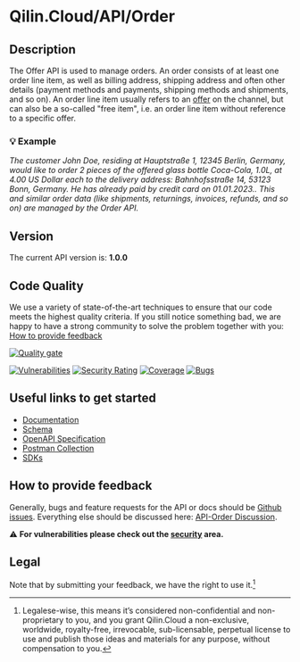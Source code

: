 # Qilin.Cloud/API/Order

## Description

The Offer API is used to manage orders. An order consists of at least one order line item, as well as billing address, shipping address and often other details (payment methods and payments, shipping methods and shipments, and so on). An order line item usually refers to an [offer](https://github.com/QilinCloud/API-Offer/) on the channel, but can also be a so-called "free item", i.e. an order line item without reference to a specific offer.

### :bulb: Example

*The customer John Doe, residing at Hauptstraße 1, 12345 Berlin, Germany, would like to order 2 pieces of the offered glass bottle Coca-Cola, 1.0L, at 4.00 US Dollar each to the delivery address: Bahnhofsstraße 14, 53123 Bonn, Germany. He has already paid by credit card on 01.01.2023.. This and similar order data (like shipments, returnings, invoices, refunds, and so on) are managed by the Order API.*

## Version

The current API version is: **1.0.0**

## Code Quality

We use a variety of state-of-the-art techniques to ensure that our code meets the highest quality criteria.
If you still notice something bad, we are happy to have a strong community to solve the problem together with you: [How to provide feedback](https://github.com/QilinCloud/API-Order/#how-to-provide-feedback)

[![Quality gate](https://sonarcloud.io/api/project_badges/quality_gate?project=marcossoftware_Qilin.Core.Order&token=34332e2141d01e981faaccaa27d2d80e7c5d8afb)](https://sonarcloud.io/summary/new_code?id=marcossoftware_Qilin.Core.Order)

[![Vulnerabilities](https://sonarcloud.io/api/project_badges/measure?project=marcossoftware_Qilin.Core.Order&metric=vulnerabilities&token=34332e2141d01e981faaccaa27d2d80e7c5d8afb)](https://sonarcloud.io/summary/new_code?id=marcossoftware_Qilin.Core.Order) [![Security Rating](https://sonarcloud.io/api/project_badges/measure?project=marcossoftware_Qilin.Core.Order&metric=security_rating&token=34332e2141d01e981faaccaa27d2d80e7c5d8afb)](https://sonarcloud.io/summary/new_code?id=marcossoftware_Qilin.Core.Order) [![Coverage](https://sonarcloud.io/api/project_badges/measure?project=marcossoftware_Qilin.Core.Order&metric=coverage&token=34332e2141d01e981faaccaa27d2d80e7c5d8afb)](https://sonarcloud.io/summary/new_code?id=marcossoftware_Qilin.Core.Order) [![Bugs](https://sonarcloud.io/api/project_badges/measure?project=marcossoftware_Qilin.Core.Order&metric=bugs&token=34332e2141d01e981faaccaa27d2d80e7c5d8afb)](https://sonarcloud.io/summary/new_code?id=marcossoftware_Qilin.Core.Order) 

## Useful links to get started

* [Documentation](https://documentation.api.qilin.cloud/order/)
* [Schema](https://documentation.api.qilin.cloud/openapi/order/tag/schema/)
* [OpenAPI Specification](https://github.com/QilinCloud/API-Order/blob/main/openapi-order.yaml)
* [Postman Collection](https://github.com/QilinCloud/API-Order/blob/main/postman_collection-order.json)
* [SDKs](https://github.com/search?q=user%3AQilinCloud+SDK)


## How to provide feedback

Generally, bugs and feature requests for the API or docs should be [Github issues](https://github.com/QilinCloud/API-Order/issues/new). Everything else should be discussed here: [API-Order Discussion](https://github.com/QilinCloud/API-Order/discussions).

:warning:  **For vulnerabilities please check out the [security](https://github.com/QilinCloud/API-Order/security) area.**

## Legal

Note that by submitting your feedback, we have the right to use it.[^1]

[^1]:Legalese-wise, this means it’s considered non-confidential and non-proprietary to you, and you grant Qilin.Cloud a non-exclusive, worldwide, royalty-free, irrevocable, sub-licensable, perpetual license to use and publish those ideas and materials for any purpose, without compensation to you.
